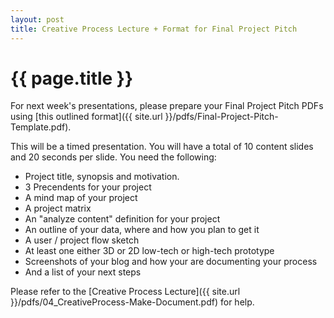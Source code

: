 ```yaml
---
layout: post
title: Creative Process Lecture + Format for Final Project Pitch
---
```


{{ page.title }}
================

<p class="meta">

<p>For next week's presentations, please prepare your Final Project Pitch PDFs using [this outlined format]({{ site.url }}/pdfs/Final-Project-Pitch-Template.pdf).</p>

<p>This will be a timed presentation. You will have a total of 10 content slides and 20 seconds per slide. You need the following:</p>

 - Project title, synopsis and motivation.
 - 3 Precendents for your project
 - A mind map of your project
 - A project matrix
 - An "analyze content" definition for your project
 - An outline of your data, where and how you plan to get it
 - A user / project flow sketch
 - At least one either 3D or 2D low-tech or high-tech prototype
 - Screenshots of your blog and how your are documenting your process
 - And a list of your next steps

<p>Please refer to the [Creative Process Lecture]({{ site.url }}/pdfs/04_CreativeProcess-Make-Document.pdf) for help.</p>

